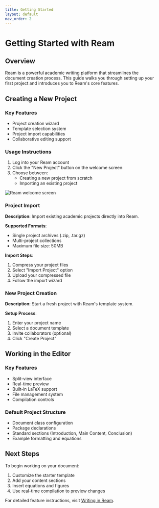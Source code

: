 ```yaml
---
title: Getting Started
layout: default
nav_order: 2
---
```


# Getting Started with Ream

## Overview

Ream is a powerful academic writing platform that streamlines the document creation process. This guide walks you through setting up your first project and introduces you to Ream's core features.

## Creating a New Project

### Key Features
- Project creation wizard
- Template selection system
- Project import capabilities
- Collaborative editing support

### Usage Instructions

1. Log into your Ream account
2. Click the "New Project" button on the welcome screen
3. Choose between:
   - Creating a new project from scratch
   - Importing an existing project

![Ream welcome screen](05de1bc1f7.png)

### Project Import

**Description**: Import existing academic projects directly into Ream.

**Supported Formats**:
- Single project archives (.zip, .tar.gz)
- Multi-project collections
- Maximum file size: 50MB

**Import Steps**:
1. Compress your project files
2. Select "Import Project" option
3. Upload your compressed file
4. Follow the import wizard

### New Project Creation

**Description**: Start a fresh project with Ream's template system.

**Setup Process**:
1. Enter your project name
2. Select a document template
3. Invite collaborators (optional)
4. Click "Create Project"

## Working in the Editor

### Key Features
- Split-view interface
- Real-time preview
- Built-in LaTeX support
- File management system
- Compilation controls

### Default Project Structure
- Document class configuration
- Package declarations
- Standard sections (Introduction, Main Content, Conclusion)
- Example formatting and equations

## Next Steps

To begin working on your document:
1. Customize the starter template
2. Add your content sections
3. Insert equations and figures
4. Use real-time compilation to preview changes

For detailed feature instructions, visit [Writing in Ream](../writing-editing).